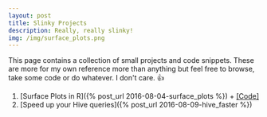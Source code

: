 ```yaml
---
layout: post
title: Slinky Projects
description: Really, really slinky!
img: /img/surface_plots.png
---
```


This page contains a collection of small projects and code snippets. These are more for 
my own reference more than anything but feel free to browse, take some code or 
do whatever. I don't care. &#128077;

1. [Surface Plots in R]({% post_url 2016-08-04-surface_plots %}) + [[Code]](https://github.com/data-slinky/SlinkyProjects/tree/master/RSurfacePlots)
2. [Speed up your Hive queries]({% post_url 2016-08-09-hive_faster %})